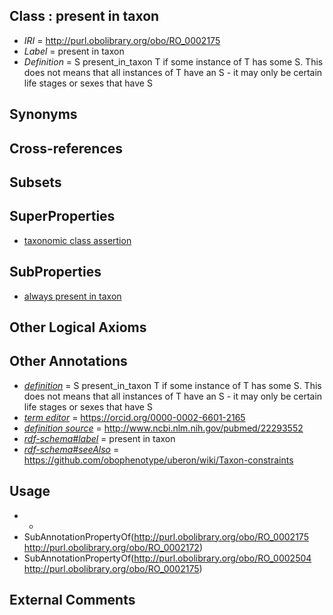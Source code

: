 
## Class : present in taxon

 * *IRI* = http://purl.obolibrary.org/obo/RO_0002175
 * *Label* = present in taxon
 * *Definition* = S present_in_taxon T if some instance of T has some S. This does not means that all instances of T have an S - it may only be certain life stages or sexes that have S

## Synonyms


## Cross-references


## Subsets


## SuperProperties

 * [taxonomic class assertion](../../RO/72/RO_0002172.md)

## SubProperties

 * [always present in taxon](../../RO/04/RO_0002504.md)

## Other Logical Axioms


## Other Annotations

 * *[definition](../../IAO/15/IAO_0000115.md)* = S present_in_taxon T if some instance of T has some S. This does not means that all instances of T have an S - it may only be certain life stages or sexes that have S
 * *[term editor](../../IAO/17/IAO_0000117.md)* = https://orcid.org/0000-0002-6601-2165
 * *[definition source](../../IAO/19/IAO_0000119.md)* = http://www.ncbi.nlm.nih.gov/pubmed/22293552
 * *[rdf-schema#label](../../el/rdf-schema#label.md)* = present in taxon
 * *[rdf-schema#seeAlso](../../so/rdf-schema#seeAlso.md)* = https://github.com/obophenotype/uberon/wiki/Taxon-constraints

## Usage

 * -
 * SubAnnotationPropertyOf(<http://purl.obolibrary.org/obo/RO_0002175> <http://purl.obolibrary.org/obo/RO_0002172>)
 * SubAnnotationPropertyOf(<http://purl.obolibrary.org/obo/RO_0002504> <http://purl.obolibrary.org/obo/RO_0002175>)

## External Comments

